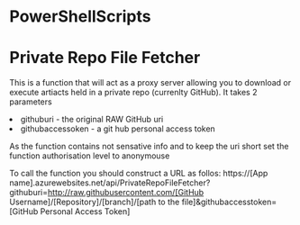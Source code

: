 # PowerShellScripts

# Private Repo File Fetcher

This is a function that will act as a proxy server allowing you to download or execute artiacts held in a private repo (currenlty GitHub). It takes 2 parameters
<li>githuburi - the original RAW GitHub uri</li>
<li>githubaccessoken - a git hub personal access token</li>

As the function contains not sensative info and to keep the uri short set the function authorisation level to anonymouse

To call the function you should construct a URL as follos:
https://[App name].azurewebsites.net/api/PrivateRepoFileFetcher?githuburi=http://raw.githubusercontent.com/[GitHub Username]/[Repository]/[branch]/[path to the file]&githubaccesstoken=[GitHub Personal Access Token]
